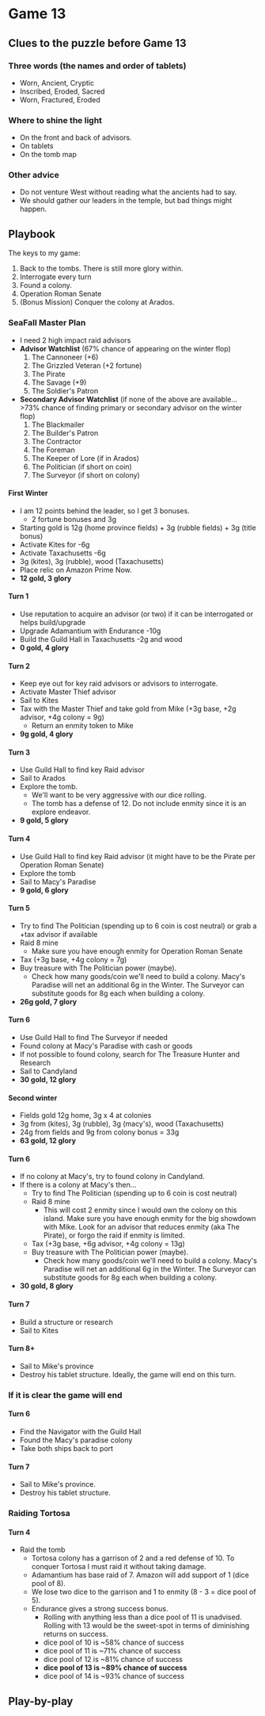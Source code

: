 # Game 13
## Clues to the puzzle before Game 13

### Three words (the names and order of tablets)
* Worn, Ancient, Cryptic
* Inscribed, Eroded, Sacred
* Worn, Fractured, Eroded

### Where to shine the light
* On the front and back of advisors.
* On tablets
* On the tomb map

### Other advice
* Do not venture West without reading what the ancients had to say.
* We should gather our leaders in the temple, but bad things might happen.

## Playbook
The keys to my game:
1. Back to the tombs. There is still more glory within.
1. Interrogate every turn
1. Found a colony.
1. Operation Roman Senate
1. (Bonus Mission) Conquer the colony at Arados.

### SeaFall Master Plan
* I need 2 high impact raid advisors
* **Advisor Watchlist** (67% chance of appearing on the winter flop)
   1. The Cannoneer (+6)
   1. The Grizzled Veteran (+2 fortune)
   1. The Pirate
   1. The Savage (+9)
   1. The Soldier's Patron
* **Secondary Advisor Watchlist** (if none of the above are available... >73% chance of finding primary or secondary advisor on the winter flop)
   1. The Blackmailer
   1. The Builder's Patron
   1. The Contractor
   1. The Foreman
   1. The Keeper of Lore (if in Arados)
   1. The Politician (if short on coin)
   1. The Surveyor (if short on colony)

#### First Winter
* I am 12 points behind the leader, so I get 3 bonuses.
   * 2 fortune bonuses and 3g
* Starting gold is 12g (home province fields) + 3g (rubble fields) + 3g (title bonus)
* Activate Kites for -6g
* Activate Taxachusetts -6g
* 3g (kites), 3g (rubble), wood (Taxachusetts)
* Place relic on Amazon Prime Now.
* **12 gold, 3 glory**

#### Turn 1
* Use reputation to acquire an advisor (or two) if it can be interrogated or helps build/upgrade
* Upgrade Adamantium with Endurance -10g
* Build the Guild Hall in Taxachusetts -2g and wood
* **0 gold, 4 glory**

#### Turn 2
* Keep eye out for key raid advisors or advisors to interrogate.
* Activate Master Thief advisor
* Sail to Kites
* Tax with the Master Thief and take gold from Mike (+3g base, +2g advisor, +4g colony = 9g)
  * Return an enmity token to Mike
* **9g gold, 4 glory**

#### Turn 3
* Use Guild Hall to find key Raid advisor
* Sail to Arados
* Explore the tomb.
  * We'll want to be very aggressive with our dice rolling.
  * The tomb has a defense of 12. Do not include enmity since it is an explore endeavor.
* **9 gold, 5 glory**

#### Turn 4
* Use Guild Hall to find key Raid advisor (it might have to be the Pirate per Operation Roman Senate)
* Explore the tomb
* Sail to Macy's Paradise
* **9 gold, 6 glory**

#### Turn 5
* Try to find The Politician (spending up to 6 coin is cost neutral) or grab a +tax advisor if available
* Raid 8 mine
  * Make sure you have enough enmity for Operation Roman Senate
* Tax (+3g base, +4g colony = 7g)
* Buy treasure with The Politician power (maybe).
  * Check how many goods/coin we'll need to build a colony. Macy's Paradise will net an additional 6g in the Winter. The Surveyor can substitute goods for 8g each when building a colony.
* **26g gold, 7 glory**

#### Turn 6
* Use Guild Hall to find The Surveyor if needed
* Found colony at Macy's Paradise with cash or goods
* If not possible to found colony, search for The Treasure Hunter and Research
* Sail to Candyland
* **30 gold, 12 glory**

#### Second winter
* Fields gold 12g home, 3g x 4 at colonies
* 3g from (kites), 3g (rubble), 3g (macy's), wood (Taxachusetts)
* 24g from fields and 9g from colony bonus = 33g
* **63 gold, 12 glory**

#### Turn 6
* If no colony at Macy's, try to found colony in Candyland.
* If there is a colony at Macy's then...
  * Try to find The Politician (spending up to 6 coin is cost neutral)
  * Raid 8 mine
    * This will cost 2 enmity since I would own the colony on this island. Make sure you have enough enmity for the big showdown with Mike. Look for an advisor that reduces enmity (aka The Pirate), or forgo the raid if enmity is limited.
  * Tax (+3g base, +6g advisor, +4g colony = 13g)
  * Buy treasure with The Politician power (maybe).
    * Check how many goods/coin we'll need to build a colony. Macy's Paradise will net an additional 6g in the Winter. The Surveyor can substitute goods for 8g each when building a colony.
* **30 gold, 8 glory**

#### Turn 7
* Build a structure or research
* Sail to Kites

#### Turn 8+
* Sail to Mike's province
* Destroy his tablet structure. Ideally, the game will end on this turn.

### If it is clear the game will end

#### Turn 6
* Find the Navigator with the Guild Hall
* Found the Macy's paradise colony
* Take both ships back to port

#### Turn 7
* Sail to Mike's province.
* Destroy his tablet structure.

### Raiding Tortosa
#### Turn 4
* Raid the tomb
  * Tortosa colony has a garrison of 2 and a red defense of 10. To conquer Tortosa I must raid it without taking damage.
  * Adamantium has base raid of 7. Amazon will add support of 1 (dice pool of 8).
  * We lose two dice to the garrison and 1 to enmity (8 - 3 = dice pool of 5).
  * Endurance gives a strong success bonus.
    * Rolling with anything less than a dice pool of 11 is unadvised. Rolling with 13 would be the sweet-spot in terms of diminishing returns on success.
    * dice pool of 10 is ~58% chance of success
    * dice pool of 11 is ~71% chance of success
    * dice pool of 12 is ~81% chance of success
    * **dice pool of 13 is ~89% chance of success**
    * dice pool of 14 is ~93% chance of success

## Play-by-play
